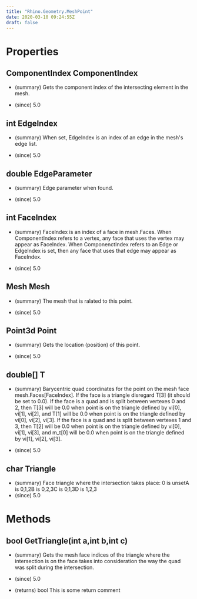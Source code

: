 ```yaml
---
title: "Rhino.Geometry.MeshPoint"
date: 2020-03-10 09:24:55Z
draft: false
---
```


# Properties
## ComponentIndex ComponentIndex
- (summary) 
     Gets the component index of the intersecting element in the mesh.
     
- (since) 5.0
## int EdgeIndex
- (summary) 
     When set, EdgeIndex is an index of an edge in the mesh's edge list.
     
- (since) 5.0
## double EdgeParameter
- (summary) 
     Edge parameter when found.
     
- (since) 5.0
## int FaceIndex
- (summary) 
     FaceIndex is an index of a face in mesh.Faces.
     When ComponentIndex refers to a vertex, any face that uses the vertex
     may appear as FaceIndex.  When ComponenctIndex refers to an Edge or
     EdgeIndex is set, then any face that uses that edge may appear as FaceIndex.
     
- (since) 5.0
## Mesh Mesh
- (summary) 
     The mesh that is ralated to this point.
     
- (since) 5.0
## Point3d Point
- (summary) 
     Gets the location (position) of this point.
     
- (since) 5.0
## double[] T
- (summary) 
     Barycentric quad coordinates for the point on the mesh
     face mesh.Faces[FaceIndex].  If the face is a triangle
     disregard T[3] (it should be set to 0.0). If the face is
     a quad and is split between vertexes 0 and 2, then T[3]
     will be 0.0 when point is on the triangle defined by vi[0],
     vi[1], vi[2], and T[1] will be 0.0 when point is on the
     triangle defined by vi[0], vi[2], vi[3]. If the face is a
     quad and is split between vertexes 1 and 3, then T[2] will
     be 0.0 when point is on the triangle defined by vi[0],
     vi[1], vi[3], and m_t[0] will be 0.0 when point is on the
     triangle defined by vi[1], vi[2], vi[3].
     
- (since) 5.0
## char Triangle
- (summary) 
     Face triangle where the intersection takes place:
     0 is unsetA is 0,1,2B is 0,2,3C is 0,1,3D is 1,2,3
- (since) 5.0
# Methods
## bool GetTriangle(int a,int b,int c)
- (summary) 
     Gets the mesh face indices of the triangle where the
     intersection is on the face takes into consideration
     the way the quad was split during the intersection.
     
- (since) 5.0
- (returns) bool This is some return comment
